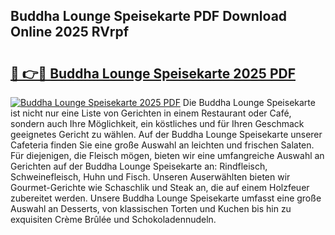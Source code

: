 ## Buddha Lounge Speisekarte PDF Download Online 2025 RVrpf

# <h2><a href="http://gce3gni.nevu.top/?p=Buddha+Lounge+Speisekarte">🔗 👉🔴 Buddha Lounge Speisekarte 2025 PDF</a></h2>

[![Buddha Lounge Speisekarte 2025 PDF](https://i.imgur.com/dBaPXMq.png)](http://gce3gni.nevu.top/?p=Buddha+Lounge+Speisekarte)
Die Buddha Lounge Speisekarte ist nicht nur eine Liste von Gerichten in einem Restaurant oder Café, sondern auch Ihre Möglichkeit, ein köstliches und für Ihren Geschmack geeignetes Gericht zu wählen. Auf der Buddha Lounge Speisekarte unserer Cafeteria finden Sie eine große Auswahl an leichten und frischen Salaten. Für diejenigen, die Fleisch mögen, bieten wir eine umfangreiche Auswahl an Gerichten auf der Buddha Lounge Speisekarte an: Rindfleisch, Schweinefleisch, Huhn und Fisch. Unseren Auserwählten bieten wir Gourmet-Gerichte wie Schaschlik und Steak an, die auf einem Holzfeuer zubereitet werden. Unsere Buddha Lounge Speisekarte umfasst eine große Auswahl an Desserts, von klassischen Torten und Kuchen bis hin zu exquisiten Crème Brûlée und Schokoladennudeln.

